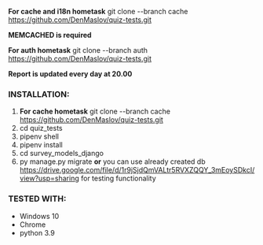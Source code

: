 **For cache and i18n hometask**  git clone --branch cache  https://github.com/DenMaslov/quiz-tests.git 

**MEMCACHED is required**

**For auth hometask**  git clone --branch auth  https://github.com/DenMaslov/quiz-tests.git 

**Report is updated every day at 20.00**

### INSTALLATION:
1. **For cache hometask**  git clone --branch cache  https://github.com/DenMaslov/quiz-tests.git
2. cd quiz_tests
3. pipenv shell
4. pipenv install
5. cd survey_models_django
6. py manage.py migrate **or** you can use already created db https://drive.google.com/file/d/1r9jSjdQmVALtr5RVXZQQY_3mEoySDkcI/view?usp=sharing for testing functionality


### TESTED WITH:
* Windows 10
* Chrome
* python 3.9
